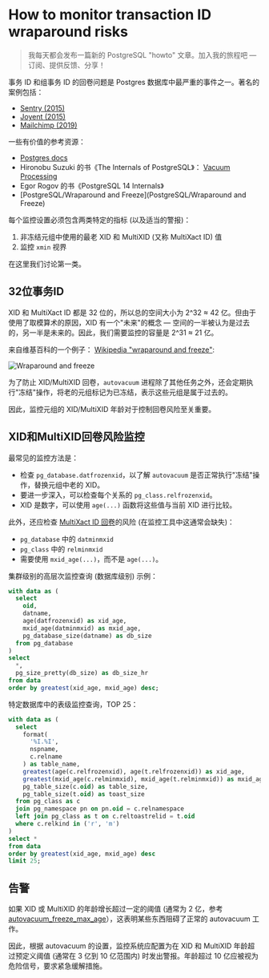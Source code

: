 # How to monitor transaction ID wraparound risks

> 我每天都会发布一篇新的 PostgreSQL "howto" 文章。加入我的旅程吧 — 订阅、提供反馈、分享！

事务 ID 和组事务 ID 的回卷问题是 Postgres 数据库中最严重的事件之一。著名的案例包括：

- [Sentry (2015)](https://blog.sentry.io/transaction-id-wraparound-in-postgres/)
- [Joyent (2015)](https://tritondatacenter.com/blog/manta-postmortem-7-27-2015)
- [Mailchimp (2019)](https://mailchimp.com/what-we-learned-from-the-recent-mandrill-outage/)

一些有价值的参考资源：

- [Postgres docs](https://postgresql.org/docs/current/routine-vacuuming.html#VACUUM-FOR-WRAPAROUND)
- Hironobu Suzuki 的书《The Internals of PostgreSQL》： [Vacuum Processing](https://interdb.jp/pg/pgsql06.html)
- Egor Rogov 的书《PostgreSQL 14 Internals》
- [PostgreSQL/Wraparound and Freeze](PostgreSQL/Wraparound and Freeze)

每个监控设置必须包含两类特定的指标 (以及适当的警报)：

1. 非冻结元组中使用的最老 XID 和 MultiXID (又称 MultiXact ID) 值
2. 监控 `xmin` 视界

在这里我们讨论第一类。

## 32位事务ID

XID 和 MultiXact ID 都是 32 位的，所以总的空间大小为 2^32 ≈ 42 亿。但由于使用了取模算术的原因，XID 有一个"未来"的概念 — 空间的一半被认为是过去的，另一半是未来的。因此，我们需要监控的容量是 2^31 ≈ 21 亿。

来自维基百科的一个例子： [Wikipedia "wraparound and freeze"](https://en.wikibooks.org/wiki/PostgreSQL/Wraparound_and_Freeze):

![Wraparound and freeze](https://gitlab.com/postgres-ai/postgresql-consulting/postgres-howtos/-/raw/main/files/0044_wraparound_and_freeze.jpg)

为了防止 XID/MultiXID 回卷，`autovacuum` 进程除了其他任务之外，还会定期执行"冻结"操作，将老的元组标记为已冻结，表示这些元组是属于过去的。

因此，监控元组的 XID/MultiXID 年龄对于控制回卷风险至关重要。

## XID和MultiXID回卷风险监控

最常见的监控方法是：

- 检查 `pg_database.datfrozenxid`，以了解 `autovacuum` 是否正常执行"冻结"操作，替换元组中老的 XID。
- 要进一步深入，可以检查每个关系的 `pg_class.relfrozenxid`。
- XID 是数字，可以使用 `age(...)` 函数将这些值与当前 XID 进行比较。

此外，还应检查 [MultiXact ID 回卷](https://www.postgresql.org/docs/current/routine-vacuuming.html#VACUUM-FOR-MULTIXACT-WRAPAROUND)的风险 (在监控工具中这通常会缺失)：

- `pg_database` 中的 `datminmxid`
- `pg_class` 中的 `relminmxid`
- 需要使用 `mxid_age(...)`，而不是 `age(...)`。

集群级别的高层次监控查询 (数据库级别) 示例：

```sql
with data as (
  select
    oid,
    datname,
    age(datfrozenxid) as xid_age,
    mxid_age(datminmxid) as mxid_age,
    pg_database_size(datname) as db_size
  from pg_database
)
select
  *,
  pg_size_pretty(db_size) as db_size_hr
from data
order by greatest(xid_age, mxid_age) desc;
```

特定数据库中的表级监控查询，TOP 25：

```sql
with data as (
  select
    format(
      '%I.%I',
      nspname,
      c.relname
    ) as table_name,
    greatest(age(c.relfrozenxid), age(t.relfrozenxid)) as xid_age,
    greatest(mxid_age(c.relminmxid), mxid_age(t.relminmxid)) as mxid_age,
    pg_table_size(c.oid) as table_size,
    pg_table_size(t.oid) as toast_size
  from pg_class as c
  join pg_namespace pn on pn.oid = c.relnamespace
  left join pg_class as t on c.reltoastrelid = t.oid
  where c.relkind in ('r', 'm')
)
select *
from data
order by greatest(xid_age, mxid_age) desc
limit 25;
```

## 告警

如果 XID 或 MultiXID 的年龄增长超过一定的阈值 (通常为 2 亿，参考 [autovacuum_freeze_max_age](https://postgresqlco.nf/doc/en/param/autovacuum_freeze_max_age/)），这表明某些东西阻碍了正常的 autovacuum 工作。

因此，根据 autovacuum 的设置，监控系统应配置为在 XID 和 MultiXID 年龄超过预定义阈值 (通常在 3 亿到 10 亿范围内) 时发出警报。年龄超过 10 亿应被视为危险信号，要求紧急缓解措施。